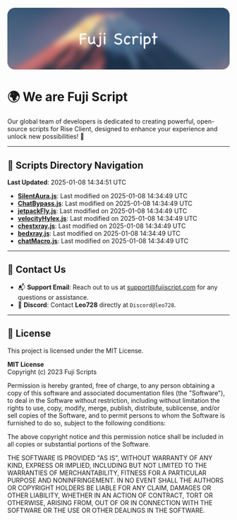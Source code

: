 ![Banner](.github/b.webp)

# 🌍 **We are Fuji Script**

Our global team of developers is dedicated to creating powerful, open-source scripts for Rise Client, designed to enhance your experience and unlock new possibilities! 🌟

---
<!-- SCRIPTS_NAVIGATION_START -->
## 📂 **Scripts Directory Navigation**

**Last Updated**: 2025-01-08 14:34:51 UTC

- **[SilentAura.js](scripts/SilentAura.js)**: Last modified on 2025-01-08 14:34:49 UTC
- **[ChatBypass.js](scripts/ChatBypass.js)**: Last modified on 2025-01-08 14:34:49 UTC
- **[jetpackFly.js](scripts/jetpackFly.js)**: Last modified on 2025-01-08 14:34:49 UTC
- **[velocityHylex.js](scripts/velocityHylex.js)**: Last modified on 2025-01-08 14:34:49 UTC
- **[chestxray.js](scripts/chestxray.js)**: Last modified on 2025-01-08 14:34:49 UTC
- **[bedxray.js](scripts/bedxray.js)**: Last modified on 2025-01-08 14:34:49 UTC
- **[chatMacro.js](scripts/chatMacro.js)**: Last modified on 2025-01-08 14:34:49 UTC

<!-- SCRIPTS_NAVIGATION_END -->

---

## 💬 **Contact Us**  
- 📬 **Support Email**: Reach out to us at [support@fujiscript.com](mailto:support@fujiscript.com) for any questions or assistance.  
- 💬 **Discord**: Contact **Leo728** directly at `Discord@leo728`.

---

## 📜 **License**

This project is licensed under the MIT License.  

**MIT License**  
Copyright (c) 2023 Fuji Scripts  

Permission is hereby granted, free of charge, to any person obtaining a copy of this software and associated documentation files (the "Software"), to deal in the Software without restriction, including without limitation the rights to use, copy, modify, merge, publish, distribute, sublicense, and/or sell copies of the Software, and to permit persons to whom the Software is furnished to do so, subject to the following conditions:  

The above copyright notice and this permission notice shall be included in all copies or substantial portions of the Software.  

THE SOFTWARE IS PROVIDED "AS IS", WITHOUT WARRANTY OF ANY KIND, EXPRESS OR IMPLIED, INCLUDING BUT NOT LIMITED TO THE WARRANTIES OF MERCHANTABILITY, FITNESS FOR A PARTICULAR PURPOSE AND NONINFRINGEMENT. IN NO EVENT SHALL THE AUTHORS OR COPYRIGHT HOLDERS BE LIABLE FOR ANY CLAIM, DAMAGES OR OTHER LIABILITY, WHETHER IN AN ACTION OF CONTRACT, TORT OR OTHERWISE, ARISING FROM, OUT OF OR IN CONNECTION WITH THE SOFTWARE OR THE USE OR OTHER DEALINGS IN THE SOFTWARE.  
